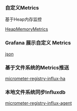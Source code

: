 ### 自定义Metrics
基于Heap内存监控

[HeapMemoryMetrics](./biz-web/src/main/java/com/acme/biz/web/metrics/HeapMemoryMetrics.java)

### Grafana 展示自定义 Metrics
[json](java_heap_memory_metrics.json)

### 基于文件系统的Metrics推送
[micrometer-registry-influx-ha](./micrometer-registry-influx-ha)

### 本地文件系统同步Influxdb
[micrometer-registry-influx-agent](./micrometer-registry-influx-agent)